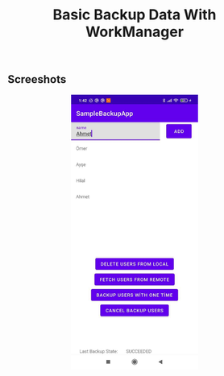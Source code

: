 <h1 align="center">Basic Backup Data With WorkManager</h1></br>

## Screeshots
<p align="center">
<img src="/screenshot/mainScreen.jpeg" width="50%"/>
</p>
